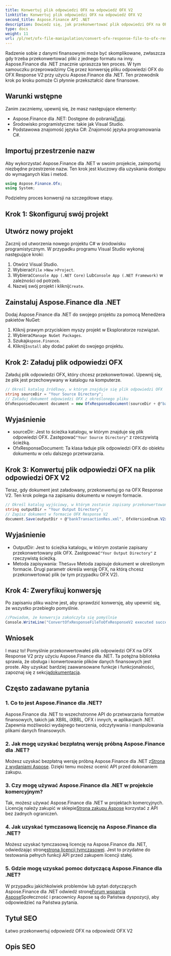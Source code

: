 ```yaml
---
title: Konwertuj plik odpowiedzi OFX na odpowiedź OFX V2
linktitle: Konwertuj plik odpowiedzi OFX na odpowiedź OFX V2
second_title: Aspose.Finance API .NET
description: Dowiedz się, jak przekonwertować plik odpowiedzi OFX na OFX Response V2 przy użyciu Aspose.Finance dla .NET. Przewodnik krok po kroku ze szczegółowymi instrukcjami i przykładami kodu.
type: docs
weight: 11
url: /pl/net/ofx-file-manipulation/convert-ofx-response-file-to-ofx-response-v2/
---
```

Radzenie sobie z danymi finansowymi może być skomplikowane, zwłaszcza gdy trzeba przekonwertować pliki z jednego formatu na inny. Aspose.Finance dla .NET znacznie upraszcza ten proces. W tym samouczku przeprowadzimy Cię przez konwersję pliku odpowiedzi OFX do OFX Response V2 przy użyciu Aspose.Finance dla .NET. Ten przewodnik krok po kroku pomoże Ci płynnie przekształcić dane finansowe.
## Warunki wstępne
Zanim zaczniemy, upewnij się, że masz następujące elementy:
-  Aspose.Finance dla .NET: Dostępne do pobrania[Tutaj](https://releases.aspose.com/finance/net/).
- Środowisko programistyczne: takie jak Visual Studio.
- Podstawowa znajomość języka C#: Znajomość języka programowania C#.
## Importuj przestrzenie nazw
Aby wykorzystać Aspose.Finance dla .NET w swoim projekcie, zaimportuj niezbędne przestrzenie nazw. Ten krok jest kluczowy dla uzyskania dostępu do wymaganych klas i metod.
```csharp
using Aspose.Finance.Ofx;
using System;
```
Podzielmy proces konwersji na szczegółowe etapy.
## Krok 1: Skonfiguruj swój projekt
## Utwórz nowy projekt
Zacznij od utworzenia nowego projektu C# w środowisku programistycznym. W przypadku programu Visual Studio wykonaj następujące kroki:
1. Otwórz Visual Studio.
2.  Wybierać`File` >`New` >`Project`.
3.  Wybierać`Console App (.NET Core)` Lub`Console App (.NET Framework)` w zależności od potrzeb.
4.  Nazwij swój projekt i kliknij`Create`.
## Zainstaluj Aspose.Finance dla .NET
Dodaj Aspose.Finance dla .NET do swojego projektu za pomocą Menedżera pakietów NuGet:
1. Kliknij prawym przyciskiem myszy projekt w Eksploratorze rozwiązań.
2.  Wybierać`Manage NuGet Packages`.
3.  Szukaj`Aspose.Finance`.
4.  Kliknij`Install` aby dodać pakiet do swojego projektu.
## Krok 2: Załaduj plik odpowiedzi OFX
Załaduj plik odpowiedzi OFX, który chcesz przekonwertować. Upewnij się, że plik jest przechowywany w katalogu na komputerze.
```csharp
// Określ katalog źródłowy, w którym znajduje się plik odpowiedzi OFX
string sourceDir = "Your Source Directory";
// Załaduj dokument odpowiedzi OFX z określonego pliku
OfxResponseDocument document = new OfxResponseDocument(sourceDir + @"bankTransactionRes.sgml");
```
## Wyjaśnienie
-  sourceDir: Jest to ścieżka katalogu, w którym znajduje się plik odpowiedzi OFX. Zastępować`"Your Source Directory"` z rzeczywistą ścieżką.
- OfxResponseDocument: Ta klasa ładuje plik odpowiedzi OFX do obiektu dokumentu w celu dalszego przetwarzania.
## Krok 3: Konwertuj plik odpowiedzi OFX na plik odpowiedzi OFX V2
Teraz, gdy dokument jest załadowany, przekonwertuj go na OFX Response V2. Ten krok polega na zapisaniu dokumentu w nowym formacie.
```csharp
// Określ katalog wyjściowy, w którym zostanie zapisany przekonwertowany plik
string outputDir = "Your Output Directory";
// Zapisz dokument w formacie OFX Response V2
document.Save(outputDir + @"bankTransactionRes.xml", OfxVersionEnum.V2x);
```
## Wyjaśnienie
-  OutputDir: Jest to ścieżka katalogu, w którym zostanie zapisany przekonwertowany plik OFX. Zastępować`"Your Output Directory"` z rzeczywistą ścieżką.
-  Metoda zapisywania: The`Save` Metoda zapisuje dokument w określonym formacie. Drugi parametr określa wersję OFX, na którą chcesz przekonwertować plik (w tym przypadku OFX V2).
## Krok 4: Zweryfikuj konwersję
Po zapisaniu pliku ważne jest, aby sprawdzić konwersję, aby upewnić się, że wszystko przebiegło pomyślnie.
```csharp
//Powiadom, że konwersja zakończyła się pomyślnie
Console.WriteLine("ConvertOfxResponseFileToOfxResponseV2 executed successfully.");
```
## Wniosek
 I masz to! Pomyślnie przekonwertowałeś plik odpowiedzi OFX na OFX Response V2 przy użyciu Aspose.Finance dla .NET. Ta potężna biblioteka sprawia, że obsługa i konwertowanie plików danych finansowych jest proste. Aby uzyskać bardziej zaawansowane funkcje i funkcjonalności, zapoznaj się z sekcją[dokumentacja](https://reference.aspose.com/finance/net/).
## Często zadawane pytania
### 1. Co to jest Aspose.Finance dla .NET?
Aspose.Finance dla .NET to wszechstronne API do przetwarzania formatów finansowych, takich jak XBRL, iXBRL, OFX i innych, w aplikacjach .NET. Zapewnia możliwości wydajnego tworzenia, odczytywania i manipulowania plikami danych finansowych.
### 2. Jak mogę uzyskać bezpłatną wersję próbną Aspose.Finance dla .NET?
 Możesz uzyskać bezpłatną wersję próbną Aspose.Finance dla .NET z[Strona z wydaniami Aspose](https://releases.aspose.com/). Dzięki temu możesz ocenić API przed dokonaniem zakupu.
### 3. Czy mogę używać Aspose.Finance dla .NET w projekcie komercyjnym?
 Tak, możesz używać Aspose.Finance dla .NET w projektach komercyjnych. Licencję należy zakupić w sklepie[Strona zakupu Aspose](https://purchase.aspose.com/buy) korzystać z API bez żadnych ograniczeń.
### 4. Jak uzyskać tymczasową licencję na Aspose.Finance dla .NET?
 Możesz uzyskać tymczasową licencję na Aspose.Finance dla .NET, odwiedzając stronę[strona licencji tymczasowej](https://purchase.aspose.com/temporary-license/). Jest to przydatne do testowania pełnych funkcji API przed zakupem licencji stałej.
### 5. Gdzie mogę uzyskać pomoc dotyczącą Aspose.Finance dla .NET?
 W przypadku jakichkolwiek problemów lub pytań dotyczących Aspose.Finance dla .NET odwiedź stronę[Forum wsparcia Aspose](https://forum.aspose.com/c/finance/43)Społeczność i pracownicy Aspose są do Państwa dyspozycji, aby odpowiedzieć na Państwa pytania.
## Tytuł SEO
Łatwo przekonwertuj odpowiedź OFX na odpowiedź OFX V2
## Opis SEO